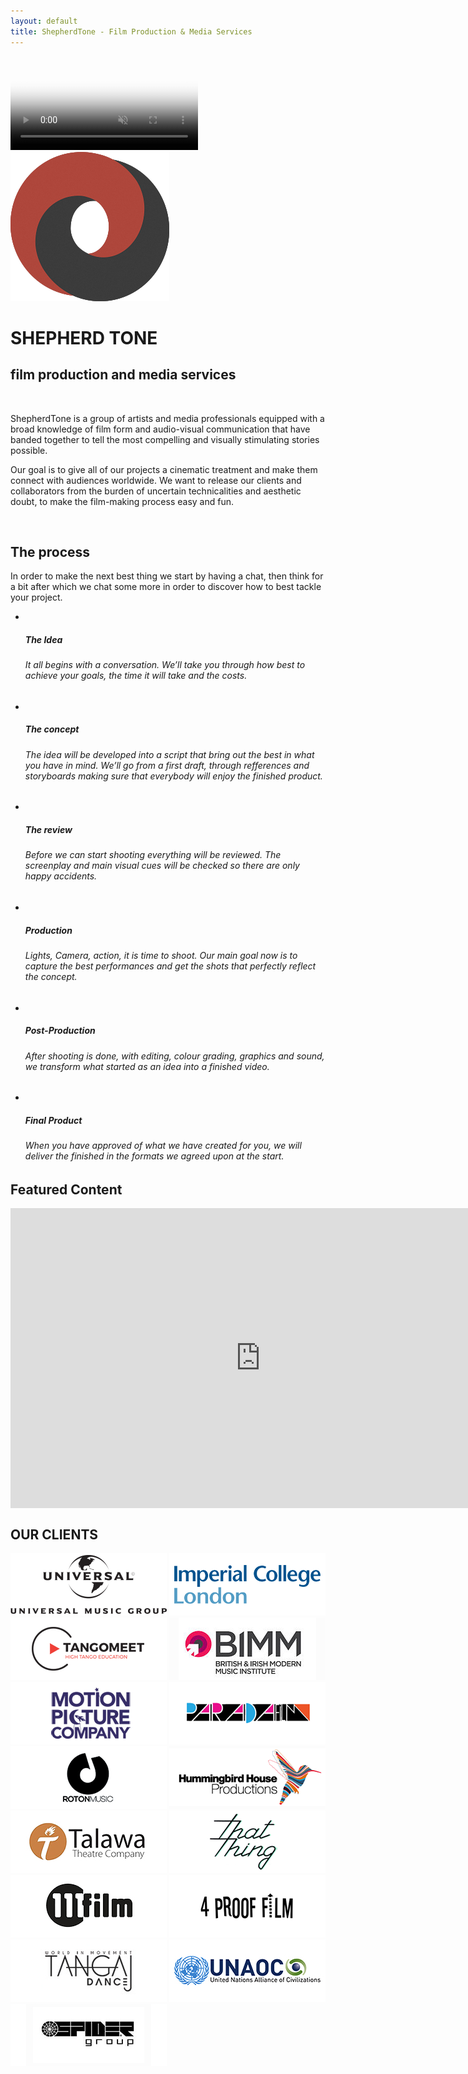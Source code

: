 ```yaml
---
layout: default
title: ShepherdTone - Film Production & Media Services
---
```


<div class="container home">
  <div id="big-video">
    <div class="big-video" data-src="/assets/media/still.jpg" data-video="/assets/media/video.mp4" data-placeholder="/assets/media/still1.jpg">
      <video preload="auto" autoplay="autoplay" muted="muted" loop="" poster="/assets/media/still1.jpg">
        <source src="/assets/media/video.ogv" type="video/ogg">
      </video>
    </div>
  </div>
  <div class="home-main">
    <img src="/assets/img/logo.png" alt="LOGO" class="shadow-img">
    <p></p>
    <h1>
      <span class="red">SHEPHERD</span>
      <span class="grey">TONE</span>
    </h1>
    <h2 class="white">film production and media services</h2>
  </div>
  <div class="row">
    <p>&nbsp;</p>
    <p> ShepherdTone is a group of artists and media professionals equipped with a broad knowledge of film form and audio-visual communication that have banded together to tell the most compelling and visually stimulating stories possible.</p>
    <p>Our goal is to give all of our projects a cinematic treatment and make them connect with audiences worldwide. We want to release our clients and collaborators from the burden of uncertain technicalities and aesthetic doubt, to make the film-making process easy and fun.</p>
    <p>&nbsp;</p>
  </div>
  <div class="red-bg">
    <div class="row">
      <h2>The process</h2>
      <p class="white">In order to make the next best thing we start by having a chat, then think for a bit after which we chat some more in order to discover how to best tackle your project.</p>
      <ul class="list-circles">
        <li class="col-1-of-3">
          <a class="display-block">
            <i class="circ-wrap">
              <i class="circ white-bg black">
                <span class="black fa fa-lightbulb-o"></span>
                <i class="circ pulse"></i>
              </i>
            </i>
            <br>
            <h5 class="black">The Idea</h5>
            <h6 class="white">It all begins with a conversation. We’ll take you through how best to achieve your goals, the time it will take and the costs. <br>
            </h6>
          </a>
          <p>
            <a class="display-block"></a>
          </p>
        </li>
        <li class="col-1-of-3">
          <a class="display-block">
            <i class="circ-wrap">
              <i class="circ white-bg black">
                <span class="black fa fa-image"></span>
                <i class="circ pulse"></i>
              </i>
            </i>
            <br>
            <h5 class="black">The concept</h5>
            <h6 class="white">The idea will be developed into a script that bring out the best in what you have in mind. We’ll go from a first draft, through refferences and storyboards making sure that everybody will enjoy the finished product.</h6>
          </a>
          <p>
            <a class="display-block"></a>
          </p>
        </li>
        <li class="col-1-of-3">
          <a class="display-block">
            <i class="circ-wrap">
              <i class="circ white-bg black">
                <span class="black fa fa-comment"></span>
                <i class="circ pulse"></i>
              </i>
            </i>
            <br>
            <h5 class="black">The review</h5>
            <h6 class="white">Before we can start shooting everything will be reviewed. The screenplay and main visual cues will be checked so there are only happy accidents.</h6>
          </a>
          <p>
            <a class="display-block"></a>
          </p>
        </li>
        <li class="col-1-of-3">
          <a class="display-block">
            <i class="circ-wrap">
              <i class="circ white-bg black">
                <span class="black fa fa-video-camera"></span>
                <i class="circ pulse"></i>
              </i>
            </i>
            <br>
            <h5 class="black">Production</h5>
            <h6 class="white"> Lights, Camera, action, it is time to shoot. Our main goal now is to capture the best performances and get the shots that perfectly reflect the concept. <br>
            </h6>
          </a>
          <p>
            <a class="display-block"></a>
          </p>
        </li>
        <li class="col-1-of-3">
          <a class="display-block">
            <i class="circ-wrap">
              <i class="circ white-bg black">
                <span class="black fa fa-magic"></span>
                <i class="circ pulse"></i>
              </i>
            </i>
            <br>
            <h5 class="black">Post-Production</h5>
            <h6 class="white"> After shooting is done, with editing, colour grading, graphics and sound, we transform what started as an idea into a finished video.</h6>
          </a>
          <p>
            <a class="display-block"></a>
          </p>
        </li>
        <li class="col-1-of-3">
          <a class="display-block">
            <i class="circ-wrap">
              <i class="circ white-bg black">
                <span class="black fa fa-laptop"></span>
                <i class="circ pulse"></i>
              </i>
            </i>
            <br>
            <h5 class="black">Final Product</h5>
            <h6 class="white">When you have approved of what we have created for you, we will deliver the finished in the formats we agreed upon at the start.</h6>
          </a>
        </li>
      </ul>
    </div>
  </div>
  <div class="black-bg">
    <div class="row">
      <h2 class="white">Featured Content</h2>
    </div>
    <div class="video">
      <iframe loading="lazy" src="https://player.vimeo.com/video/276722890" allowfullscreen="allowfullscreen" align="center" data-ruffle-polyfilled="" width="800" height="480" frameborder="0"></iframe>
    </div>
  </div>
  <div>
    <div class="row">
      <h2>OUR CLIENTS</h2>
      <div class="clients">
        <img src="assets/img/logos/logo-16.png">
        <img src="assets/img/logos/logo-14.png">
        <img src="assets/img/logos/logo-15.png">
        <img src="assets/img/logos/logo-4.jpg">
        <img src="assets/img/logos/logo-0.png">
        <img src="assets/img/logos/logo-1.png">
        <img src="assets/img/logos/logo-2.png">
        <img src="assets/img/logos/logo-3.png">
        <img src="assets/img/logos/logo-5.jpg">
        <img src="assets/img/logos/logo-6.png">
        <img src="assets/img/logos/logo-7.jpg">
        <img src="assets/img/logos/logo-8.png">
        <img src="assets/img/logos/logo-11.jpg">
        <img src="assets/img/logos/logo-12.jpg">
        <img src="assets/img/logos/logo-13.jpg">
      </div>
    </div>
  </div>
</div>
